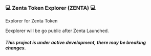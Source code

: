 ### :computer: Zenta Token Explorer (ZENTA) :computer:

Explorer for Zenta Token

Eexplorer will be go public after Zenta Launched.

##### This project is under active development, there may be breaking changes.

